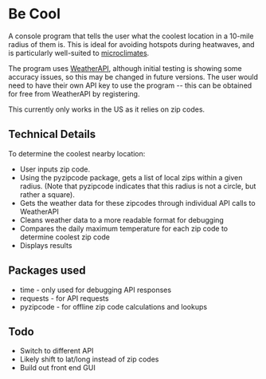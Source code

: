 # Be Cool

A console program that tells the user what the coolest location in a 10-mile radius of them is. This is ideal for avoiding hotspots during heatwaves, and is particularly well-suited to [microclimates](https://en.wikipedia.org/wiki/Microclimate#Cities_and_regions_known_for_microclimates).

The program uses [WeatherAPI](https://www.weatherapi.com/), although initial testing is showing some accuracy issues, so this may be changed in future versions. The user would need to have their own API key to use the program -- this can be obtained for free from WeatherAPI by registering.

This currently only works in the US as it relies on zip codes.

## Technical Details

To determine the coolest nearby location:
* User inputs zip code.
* Using the pyzipcode package, gets a list of local zips within a given radius. (Note that pyzipcode indicates that this radius is not a circle, but rather a square).
* Gets the weather data for these zipcodes through individual API calls to WeatherAPI
* Cleans weather data to a more readable format for debugging
* Compares the daily maximum temperature for each zip code to determine coolest zip code
* Displays results

## Packages used

* time - only used for debugging API responses
* requests - for API requests
* pyzipcode - for offline zip code calculations and lookups

## Todo

* Switch to different API
* Likely shift to lat/long instead of zip codes
* Build out front end GUI


